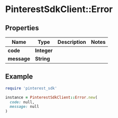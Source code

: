 # PinterestSdkClient::Error

## Properties

| Name | Type | Description | Notes |
| ---- | ---- | ----------- | ----- |
| **code** | **Integer** |  |  |
| **message** | **String** |  |  |

## Example

```ruby
require 'pinterest_sdk'

instance = PinterestSdkClient::Error.new(
  code: null,
  message: null
)
```

